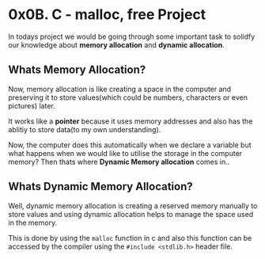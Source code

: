 # 0x0B. C - malloc, free Project

In todays project we would be going through some important task to solidfy our knowledge about **memory allocation** and **dynamic allocation**.

## Whats Memory Allocation?
Now, memory allocation is like creating a space in the computer and preserving it to store values(which could be numbers, characters or even pictures) later.

It works like a **pointer** because it uses memory addresses and also has the ablitiy to store data(to my own understanding).

Now, the computer does this automatically when we declare a variable but what happens when we would like to utilise the storage in the computer memory? Then thats where **Dynamic Memory allocation** comes in..

## Whats Dynamic Memory Allocation?
Well, dynamic memory allocation is creating a reserved memory manually to store values and using dynamic allocation helps to manage the space used in the memory.

This is done by using the `malloc` function in c and also this function can be accessed by the compiler using the `#include <stdlib.h>` header file.

